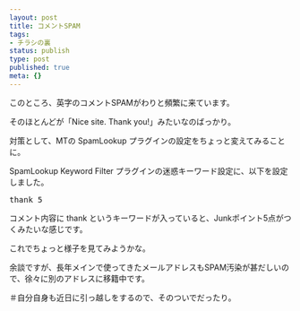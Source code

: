 ```yaml
---
layout: post
title: コメントSPAM
tags:
- チラシの裏
status: publish
type: post
published: true
meta: {}
---
```

このところ、英字のコメントSPAMがわりと頻繁に来ています。

そのほとんどが「Nice site. Thank you!」みたいなのばっかり。

対策として、MTの SpamLookup プラグインの設定をちょっと変えてみることに。

<!--more-->
SpamLookup Keyword Filter プラグインの迷惑キーワード設定に、以下を設定しました。
<pre>
thank 5
</pre>
コメント内容に thank というキーワードが入っていると、Junkポイント5点がつくみたいな感じです。

これでちょっと様子を見てみようかな。

余談ですが、長年メインで使ってきたメールアドレスもSPAM汚染が甚だしいので、徐々に別のアドレスに移籍中です。

＃自分自身も近日に引っ越しをするので、そのついでだったり。
